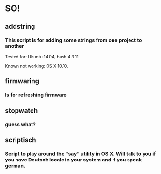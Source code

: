 # SO! #

## addstring ##
### This script is for adding some strings from one project to another ###

Tested for:
Ubuntu 14.04, bash 4.3.11.

Known not working:
OS X 10.10.

## firmwaring ##
### Is for refreshing firmware ###

## stopwatch ##
### guess what? ###

## scriptisch ##
### Script to play around the "say" utility in OS X. Will talk to you if you have Deutsch locale in your system and if you speak german. ###

